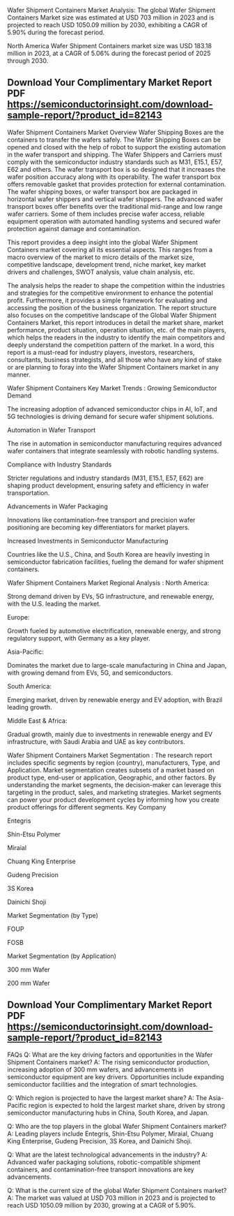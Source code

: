 Wafer Shipment Containers Market Analysis:
The global Wafer Shipment Containers Market size was estimated at USD 703 million in 2023 and is projected to reach USD 1050.09 million by 2030, exhibiting a CAGR of 5.90% during the forecast period.

North America Wafer Shipment Containers market size was USD 183.18 million in 2023, at a CAGR of 5.06% during the forecast period of 2025 through 2030.

## Download Your Complimentary Market  Report PDF https://semiconductorinsight.com/download-sample-report/?product_id=82143 


Wafer Shipment Containers Market Overview
Wafer Shipping Boxes are the containers to transfer the wafers safely. The Wafer Shipping Boxes can be opened and closed with the help of robot to support the existing automation in the wafer transport and shipping. The Wafer Shippers and Carriers must comply with the semiconductor industry standards such as M31, E15.1, E57, E62 and others. The wafer transport box is so designed that it increases the wafer position accuracy along with its operability. The wafer transport box offers removable gasket that provides protection for external contamination. The wafer shipping boxes, or wafer transport box are packaged in horizontal wafer shippers and vertical wafer shippers. The advanced wafer transport boxes offer benefits over the traditional mid-range and low range wafer carriers. Some of them includes precise wafer access, reliable equipment operation with automated handling systems and secured wafer protection against damage and contamination.

This report provides a deep insight into the global Wafer Shipment Containers market covering all its essential aspects. This ranges from a macro overview of the market to micro details of the market size, competitive landscape, development trend, niche market, key market drivers and challenges, SWOT analysis, value chain analysis, etc.

The analysis helps the reader to shape the competition within the industries and strategies for the competitive environment to enhance the potential profit. Furthermore, it provides a simple framework for evaluating and accessing the position of the business organization. The report structure also focuses on the competitive landscape of the Global Wafer Shipment Containers Market, this report introduces in detail the market share, market performance, product situation, operation situation, etc. of the main players, which helps the readers in the industry to identify the main competitors and deeply understand the competition pattern of the market.
In a word, this report is a must-read for industry players, investors, researchers, consultants, business strategists, and all those who have any kind of stake or are planning to foray into the Wafer Shipment Containers market in any manner.

Wafer Shipment Containers Key Market Trends  :
Growing Semiconductor Demand

The increasing adoption of advanced semiconductor chips in AI, IoT, and 5G technologies is driving demand for secure wafer shipment solutions.

Automation in Wafer Transport

The rise in automation in semiconductor manufacturing requires advanced wafer containers that integrate seamlessly with robotic handling systems.

Compliance with Industry Standards

Stricter regulations and industry standards (M31, E15.1, E57, E62) are shaping product development, ensuring safety and efficiency in wafer transportation.

Advancements in Wafer Packaging

Innovations like contamination-free transport and precision wafer positioning are becoming key differentiators for market players.

Increased Investments in Semiconductor Manufacturing

Countries like the U.S., China, and South Korea are heavily investing in semiconductor fabrication facilities, fueling the demand for wafer shipment containers.

Wafer Shipment Containers Market Regional Analysis :
North America:

Strong demand driven by EVs, 5G infrastructure, and renewable energy, with the U.S. leading the market.

Europe:

Growth fueled by automotive electrification, renewable energy, and strong regulatory support, with Germany as a key player.

Asia-Pacific:

Dominates the market due to large-scale manufacturing in China and Japan, with growing demand from EVs, 5G, and semiconductors.

South America:

Emerging market, driven by renewable energy and EV adoption, with Brazil leading growth.

Middle East & Africa:

Gradual growth, mainly due to investments in renewable energy and EV infrastructure, with Saudi Arabia and UAE as key contributors.

Wafer Shipment Containers Market Segmentation :
The research report includes specific segments by region (country), manufacturers, Type, and Application. Market segmentation creates subsets of a market based on product type, end-user or application, Geographic, and other factors. By understanding the market segments, the decision-maker can leverage this targeting in the product, sales, and marketing strategies. Market segments can power your product development cycles by informing how you create product offerings for different segments.
Key Company

Entegris

Shin-Etsu Polymer

Miraial

Chuang King Enterprise

Gudeng Precision

3S Korea

Dainichi Shoji

Market Segmentation (by Type)

FOUP

FOSB

Market Segmentation (by Application)

300 mm Wafer

200 mm Wafer

## Download Your Complimentary Market  Report PDF https://semiconductorinsight.com/download-sample-report/?product_id=82143 

FAQs
Q: What are the key driving factors and opportunities in the Wafer Shipment Containers market?
A: The rising semiconductor production, increasing adoption of 300 mm wafers, and advancements in semiconductor equipment are key drivers. Opportunities include expanding semiconductor facilities and the integration of smart technologies.


Q: Which region is projected to have the largest market share?
A: The Asia-Pacific region is expected to hold the largest market share, driven by strong semiconductor manufacturing hubs in China, South Korea, and Japan.


Q: Who are the top players in the global Wafer Shipment Containers market?
A: Leading players include Entegris, Shin-Etsu Polymer, Miraial, Chuang King Enterprise, Gudeng Precision, 3S Korea, and Dainichi Shoji.


Q: What are the latest technological advancements in the industry?
A: Advanced wafer packaging solutions, robotic-compatible shipment containers, and contamination-free transport innovations are key advancements.


Q: What is the current size of the global Wafer Shipment Containers market?
A: The market was valued at USD 703 million in 2023 and is projected to reach USD 1050.09 million by 2030, growing at a CAGR of 5.90%.

